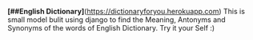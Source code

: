 **[##English Dictionary]**(https://dictionaryforyou.herokuapp.com)
This is small model bulit using django to find the Meaning, Antonyms and Synonyms of the words of English Dictionary. Try it your Self :)
